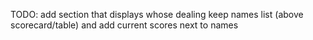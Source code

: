 TODO:
    add section that displays whose dealing
    keep names list (above scorecard/table) and add current scores next to names
    
